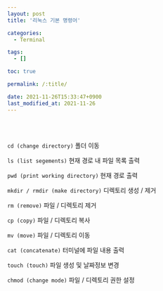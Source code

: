 ```yaml
---
layout: post
title: '리눅스 기본 명령어'

categories: 
  - Terminal

tags: 
  - []

toc: true

permalink: /:title/

date: 2021-11-26T15:33:47+0900
last_modified_at: 2021-11-26
---
```


<br>
<br>

`cd (change directory)` 폴더 이동

`ls (list segements)` 현재 경로 내 파일 목록 출력

`pwd (print working directory)` 현재 경로 출력

`mkdir / rmdir (make directory)` 디렉토리 생성 / 제거

`rm (remove)` 파일 / 디렉토리 제거

`cp (copy)` 파일 / 디렉토리 복사

`mv (move)` 파일 / 디렉토리 이동

`cat (concatenate)` 터미널에 파일 내용 출력

`touch (touch)` 파일 생성 및 날짜정보 변경

`chmod (change mode)` 파일 / 디렉토리 권한 설정